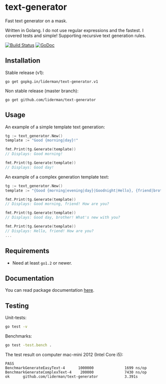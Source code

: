 # text-generator
Fast text generator on a mask.

Written in Golang. I do not use regular expressions and the fastest. I covered tests and simple! Supporting recursive text generation rules.

[![Build Status](https://travis-ci.org/liderman/text-generator.svg?branch=master)](https://travis-ci.org/liderman/text-generator)&nbsp;[![GoDoc](https://godoc.org/github.com/liderman/text-generator?status.svg)](https://godoc.org/github.com/liderman/text-generator)

Installation
-----------
Stable release (v1):

    go get gopkg.in/liderman/text-generator.v1

Non stable release (master branch):

	go get github.com/liderman/text-generator

Usage
-----------
An example of a simple template text generation:
```go
tg := text_generator.New()
template := "Good {morning|day}!"

fmt.Print(tg.Generate(template))
// Displays: Good morning!

fmt.Print(tg.Generate(template))
// Displays: Good day!
```

An example of a complex generation template text:
```go
tg := text_generator.New()
template := "{Good {morning|evening|day}|Goodnight|Hello}, {friend|brother}! {How are you|What's new with you}?"

fmt.Print(tg.Generate(template))
// Displays: Good morning, friend! How are you?

fmt.Print(tg.Generate(template))
// Displays: Good day, brother! What's new with you?

fmt.Print(tg.Generate(template))
// Displays: Hello, friend! How are you?
...
```

Requirements
-----------

* Need at least `go1.2` or newer.

Documentation
-----------

You can read package documentation [here](http:godoc.org/github.com/liderman/text-generator).

Testing
-----------
Unit-tests:
```bash
go test -v
```

Benchmarks:
```bash
go test -test.bench .
```
The test result on computer mac-mini 2012 (Intel Core i5):
```
PASS
BenchmarkGenerateEasyText-4      1000000              1699 ns/op
BenchmarkGenerateComplexText-4    200000              7430 ns/op
ok      github.com/liderman/text-generator            3.391s
```
